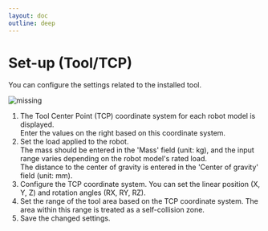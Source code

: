 ```yaml
---
layout: doc
outline: deep
---
```


# Set-up (Tool/TCP)

You can configure the settings related to the installed tool.

![missing](/manual/en/setup/3.png)

1. The Tool Center Point (TCP) coordinate system for each robot model is displayed.<br>
   Enter the values on the right based on this coordinate system.
2. Set the load applied to the robot.<br>
   The mass should be entered in the 'Mass' field (unit: kg), and the input range varies depending on the robot model's rated load.<br>
   The distance to the center of gravity is entered in the 'Center of gravity' field (unit: mm).
3. Configure the TCP coordinate system. You can set the linear position (X, Y, Z) and rotation angles (RX, RY, RZ).
4. Set the range of the tool area based on the TCP coordinate system. The area within this range is treated as a self-collision zone.
5. Save the changed settings.
